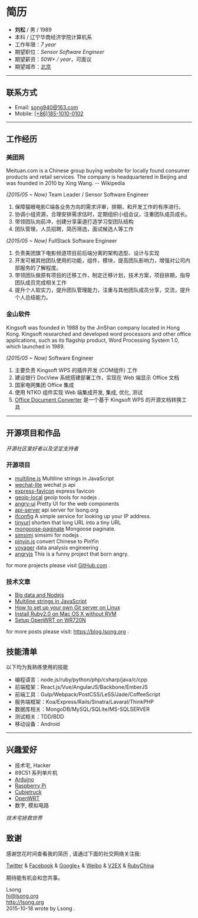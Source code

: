 # 简历

- **刘松** / 男 / 1989
- 本科 / 辽宁华商经济学院计算机系
- 工作年限：*7 year*
- 期望职位：*Sensor Software Engineer*
- 期望薪资：*50W+ / year*，可面议
- 期望城市：[北京](https://www.google.com/maps/place/Beijing)

---

## 联系方式

+ Email: <song940@163.com>
+ Mobile: [(+86)185-1010-0102](tel:+8618510100102)

---

## 工作经历

### 美团网

Meituan.com is a Chinese group buying website for locally found consumer products and retail services. The company is headquartered in Beijing and was founded in 2010 by Xing Wang. -- Wikipedia

*(2015/05 ~ Now)* Team Leader / Sensor Software Engineer

1. 保障猫眼电影C端各业务方向的需求评审，排期，和开发工作的有序进行。
2. 协调小组资源，合理安排需求估时，定期组织小组会议，注重团队成员成长。
3. 带领团队向前冲，创建分享渠道打造学习型团队结构
4. 团队管理，人员招聘，简历筛选，面试候选人等工作

*(2015/05 ~ Now)* FullStack Software Engineer

1. 负责美团旗下电影频道项目前后端分离的架构选型、设计与实现
2. 开发可被其他团队使用的功能，组件，模块，提高团队影响力，增强对公司内部服务的了解程度。
3. 带领团队做原有项目的迁移工作，制定迁移计划，技术方案，项目排期，指导团队成员完成相关工作
4. 提升个人软实力，提升团队管理能力，注重与其他团队成员分享，交流，提升个人总结能力。

### 金山软件

Kingsoft was founded in 1988 by the JinShan company located in Hong Kong. Kingsoft researched and developed word processors and other office applications, such as its flagship product, Word Processing System 1.0, which launched in 1989. 

*(2015/05 ~ Now)* Software Engineer

1. 主要负责 Kingsoft WPS 的插件开发 (COM组件) 工作
2. 建设银行 DocView 系统搭建部署工作，实现在 Web 端显示 Office 文档
3. 国家电网集团 Office 集成
4. 使用 NTKO 组件实现 Web 端集成开发, 集成, 优化, 测试
5. [Office Document Converter](http://officeconverter.codeplex.com) 是一个基于 Kingsoft WPS 的开源文档转换工具

---

## 开源项目和作品

*开源社区爱好者以及坚定支持者*

### 开源项目

- [multiline.js](https://www.npmjs.com/package/multiline.js) Multiline strings in JavaScript
- [wechat-lite](https://www.npmjs.com/package/wechat-lite) wechat js api
- [express-favicon](https://www.npmjs.com/package/express-favicon) express favicon
- [geoip-local](https://www.npmjs.com/package/geoip-local) geoip tools for nodejs .
- [angry-ui](https://github.com/angry-js/angry-ui) Pretty UI for the web components
- [api-server](https://github.com/lsongorg/api-server) api server for lsong.org
- [ifconfig](https://github.com/lsongorg/ifconfig) A simple service for looking up your IP address.
- [tinyurl](https://github.com/lsongorg/tinyurl) shorten that long URL into a tiny URL
- [mongoose-paginate](https://github.com/song940/mongoose-paginate) Mongoose paginate.
- [simsimi](https://github.com/song940/simsimi) simsimi for nodejs .
- [pinyin.js](https://github.com/song940/pinyin.js) convert Chinese to PinYin
- [voyager](https://github.com/song940/voyager) data analysis engineering .
- [angryjs](https://www.npmjs.com/package/angry) This is a funny project that born angry.

for more projects please visit [GitHub.com](https://github.com/song940) .

### 技术文章

- [Big data and Nodejs](https://blog.lsong.org/2014/12/analysis-of-data-visualization-on-nodejs.html)
- [Multiline strings in JavaScript](https://blog.lsong.org/2014/09/multiline-strings-in-javascript.html)
- [How to set up your own Git server on Linux](https://blog.lsong.org/2014/01/how-to-set-up-your-own-git-server-on-linux.html)
- [Install Ruby2.0 on Mac OS X without RVM](https://blog.lsong.org/2014/01/install-ruby-2-0-on-mac-os-x-without-rvm.html)
- [Setup OpenWRT on WR720N](https://blog.lsong.org/2014/01/setup-openwrt-on-wr720n.html)

for more posts please visit: https://blog.lsong.org .

## 技能清单

以下均为我熟练使用的技能

- 编程语言：node.js/ruby/python/php/csharp/java/c/cpp
- 前端框架：React.js/Vue/AngularJS/Backbone/EmberJS
- 前端工具：Gulp/Webpack/PostCSS/LeSS/Jade/CoffeeScript
- 服务端框架：Koa/Express/Rails/Sinatra/Lavaral/ThinkPHP
- 数据库相关：MongoDB/MySQL/SQLite/MS-SQLSERVER
- 测试相关：TDD/BDD
- 移动设备：Android

---

## 兴趣爱好

- 技术宅, Hacker
- 89C51 系列单片机
- [Arduino](http://arduino.cc)
- [Raspberry Pi](http://raspberrypi.org)
- [Cubietruck](http://cubieboard.org/tag/cubietruck)
- [OpenWRT](https://openwrt.org)
- 数字, 模拟电路

*技术宅拯救世界*

## 致谢

感谢您花时间查看我的简历 , 请通过下面的社交网络关注我:

[Twitter](https://twitter.com/song940) & 
[Facebook](https://facebook.com/song940) &
[Google+](https://plus.google.com/u/0/+LiusongLsong) &
[Weibo](http://weibo.com/song940) &
[V2EX](https://v2ex.com/member/song940) &
[RubyChina](https://ruby-china.org/song940)

期待能有机会和您共事。

Lsong  
<hi@lsong.org>  
http://lsong.org  
2015-10-18 wrote by Lsong .  
